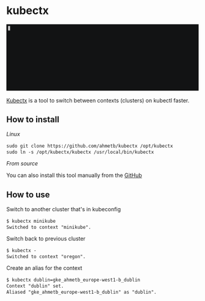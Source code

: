# kubectx

![image](../static/kubectx.gif)

[Kubectx](https://github.com/ahmetb/kubectx) is a tool to switch between contexts (clusters) on kubectl faster.

## How to install

*Linux*

```shell
sudo git clone https://github.com/ahmetb/kubectx /opt/kubectx
sudo ln -s /opt/kubectx/kubectx /usr/local/bin/kubectx
```

*From source*

You can also install this tool manually from the [GitHub](https://github.com/ahmetb/kubectx/releases)

## How to use

Switch to another cluster that's in kubeconfig

```shell
$ kubectx minikube
Switched to context "minikube".
```

Switch back to previous cluster

```shell
$ kubectx -
Switched to context "oregon".
```

Create an alias for the context

```shell
$ kubectx dublin=gke_ahmetb_europe-west1-b_dublin
Context "dublin" set.
Aliased "gke_ahmetb_europe-west1-b_dublin" as "dublin".
```